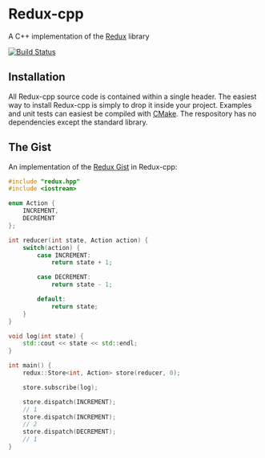 # Redux-cpp

A C++ implementation of the [Redux](http://redux.js.org/) library

[![Build Status](https://travis-ci.org/sutbult/redux-cpp.svg?branch=master)](https://travis-ci.org/sutbult/redux-cpp)

## Installation

All Redux-cpp source code is contained within a single header. The easiest way to install Redux-cpp is simply to drop it inside your project.
Examples and unit tests can easiest be compiled with [CMake](https://cmake.org/).
The respository has no dependencies except the standard library.

## The Gist

An implementation of the [Redux Gist](https://github.com/reactjs/redux/blob/master/README.md#the-gist) in Redux-cpp:

```cpp
#include "redux.hpp"
#include <iostream>

enum Action {
	INCREMENT,
	DECREMENT
};

int reducer(int state, Action action) {
	switch(action) {
		case INCREMENT:
			return state + 1;

		case DECREMENT:
			return state - 1;

		default:
			return state;
	}
}

void log(int state) {
	std::cout << state << std::endl;
}

int main() {
	redux::Store<int, Action> store(reducer, 0);

	store.subscribe(log);

	store.dispatch(INCREMENT);
	// 1
	store.dispatch(INCREMENT);
	// 2
	store.dispatch(DECREMENT);
	// 1
}
```
